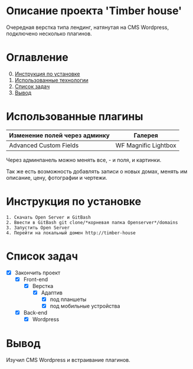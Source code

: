 # Описание проекта 'Timber house'

Очередная верстка типа лендинг, натянутая на CMS Wordpress, подключено несколько плагинов.

# Оглавление


0. [Инструкция по установке](#Инструкция-по-установке)
1. [Использованные технологии](#Использованные-плагины)
2. [Список задач](#Список-задач)
3. [Вывод](#Вывод)

# Использованные плагины
|  Изменение полей через админку | Галерея |
|----------------|:---------:|
| Advanced Custom Fields | WF Magnific Lightbox |

Через админпанель можно менять все, - и поля, и картинки.

Так же есть возможность добавлять записи о новых домах, менять им описание, цену, фотографии и чертежи.

# Инструкция по установке
	1. Скачать Open Server и GitBash
	2. Ввести в GitBash git clone/*корневая папка Openserver*/domains
	3. Запустить Open Server
	4. Перейти на локальный домен http://timber-house

# Список задач
- [X] Закончить проект
    - [X] Front-end
        - [X] Верстка
            - [X] Адаптив
                - [X] под планшеты
                - [X] под мобильные устройства
    - [X] Back-end
        - [X] Wordpress
    
# Вывод
Изучил CMS Wordpress и встраивание плагинов.
